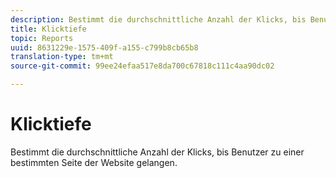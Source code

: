 ```yaml
---
description: Bestimmt die durchschnittliche Anzahl der Klicks, bis Benutzer zu einer bestimmten Seite der Website gelangen.
title: Klicktiefe
topic: Reports
uuid: 8631229e-1575-409f-a155-c799b8cb65b8
translation-type: tm+mt
source-git-commit: 99ee24efaa517e8da700c67818c111c4aa90dc02

---
```



# Klicktiefe

Bestimmt die durchschnittliche Anzahl der Klicks, bis Benutzer zu einer bestimmten Seite der Website gelangen.

